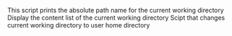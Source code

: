 This script prints the absolute path name for the current working directory
Display the content list of the current working directory
Scipt that changes current working directory to user home directory
